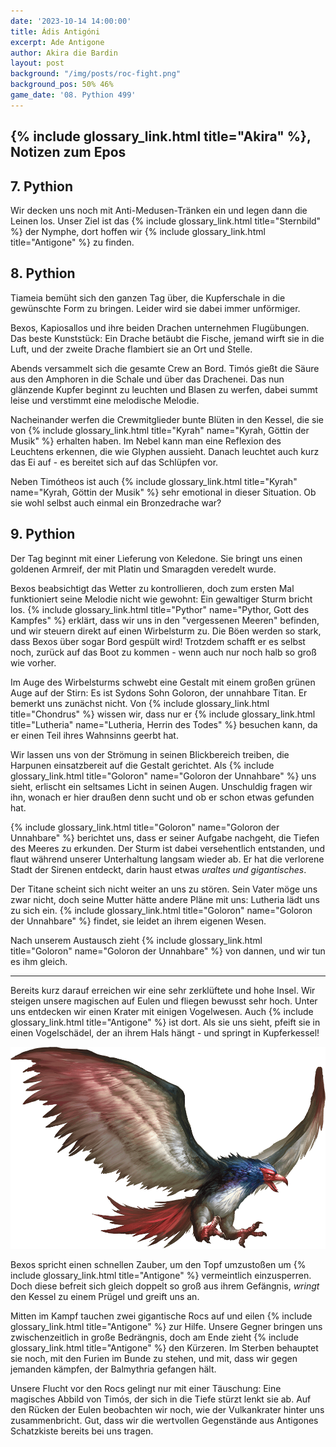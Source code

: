 ```yaml
---
date: '2023-10-14 14:00:00'
title: Ádis Antigóni
excerpt: Ade Antigone
author: Akira die Bardin
layout: post
background: "/img/posts/roc-fight.png"
background_pos: 50% 46%
game_date: '08. Pythion 499'
---
```


## {% include glossary_link.html title="Akira" %}, Notizen zum Epos

## 7. Pythion

Wir decken uns noch mit Anti-Medusen-Tränken ein und legen dann die Leinen los. Unser Ziel ist das {% include glossary_link.html title="Sternbild" %} der Nymphe, dort hoffen wir {% include glossary_link.html title="Antigone" %} zu finden.

## 8. Pythion

Tiameia bemüht sich den ganzen Tag über, die Kupferschale in die gewünschte Form zu bringen. Leider wird sie dabei immer unförmiger.

Bexos, Kapiosallos und ihre beiden Drachen unternehmen Flugübungen. Das beste Kunststück: Ein Drache betäubt die Fische, jemand wirft sie in die Luft, und der zweite Drache flambiert sie an Ort und Stelle.

Abends versammelt sich die gesamte Crew an Bord. Timós gießt die Säure aus den Amphoren in die Schale und über das Drachenei. Das nun glänzende Kupfer beginnt zu leuchten und Blasen zu werfen, dabei summt leise und verstimmt eine melodische Melodie.

Nacheinander werfen die Crewmitglieder bunte Blüten in den Kessel, die sie von {% include glossary_link.html title="Kyrah" name="Kyrah, Göttin der Musik" %} erhalten haben. Im Nebel kann man eine Reflexion des Leuchtens erkennen, die wie Glyphen aussieht. Danach leuchtet auch kurz das Ei auf - es bereitet sich auf das Schlüpfen vor.

Neben Timótheos ist auch {% include glossary_link.html title="Kyrah" name="Kyrah, Göttin der Musik" %} sehr emotional in dieser Situation. Ob sie wohl selbst auch einmal ein Bronzedrache war?

## 9. Pythion

Der Tag beginnt mit einer Lieferung von Keledone. Sie bringt uns einen goldenen Armreif, der mit Platin und Smaragden veredelt wurde.

Bexos beabsichtigt das Wetter zu kontrollieren, doch zum ersten Mal funktioniert seine Melodie nicht wie gewohnt: Ein gewaltiger Sturm bricht los. {% include glossary_link.html title="Pythor" name="Pythor, Gott des Kampfes" %} erklärt, dass wir uns in den "vergessenen Meeren" befinden, und wir steuern direkt auf einen Wirbelsturm zu. Die Böen werden so stark, dass Bexos über sogar Bord gespült wird! Trotzdem schafft er es selbst noch, zurück auf das Boot zu kommen - wenn auch nur noch halb so groß wie vorher.

Im Auge des Wirbelsturms schwebt eine Gestalt mit einem großen grünen Auge auf der Stirn: Es ist Sydons Sohn Goloron, der unnahbare Titan. Er bemerkt uns zunächst nicht. Von {% include glossary_link.html title="Chondrus" %} wissen wir, dass nur er {% include glossary_link.html title="Lutheria" name="Lutheria, Herrin des Todes" %} besuchen kann, da er einen Teil ihres Wahnsinns geerbt hat.

Wir lassen uns von der Strömung in seinen Blickbereich treiben, die Harpunen einsatzbereit auf die Gestalt gerichtet. Als {% include glossary_link.html title="Goloron" name="Goloron der Unnahbare" %} uns sieht, erlischt ein seltsames Licht in seinen Augen. Unschuldig fragen wir ihn, wonach er hier draußen denn sucht und ob er schon etwas gefunden hat.

{% include glossary_link.html title="Goloron" name="Goloron der Unnahbare" %} berichtet uns, dass er seiner Aufgabe nachgeht, die Tiefen des Meeres zu erkunden. Der Sturm ist dabei versehentlich entstanden, und flaut während unserer Unterhaltung langsam wieder ab. Er hat die verlorene Stadt der Sirenen entdeckt, darin haust etwas _uraltes und gigantisches_.

Der Titane scheint sich nicht weiter an uns zu stören. Sein Vater möge uns zwar nicht, doch seine Mutter hätte andere Pläne mit uns: Lutheria lädt uns zu sich ein. {% include glossary_link.html title="Goloron" name="Goloron der Unnahbare" %} findet, sie leidet an ihrem eigenen Wesen.

Nach unserem Austausch zieht {% include glossary_link.html title="Goloron" name="Goloron der Unnahbare" %} von dannen, und wir tun es ihm gleich.

---

Bereits kurz darauf erreichen wir eine sehr zerklüftete und hohe Insel. Wir steigen unsere magischen auf Eulen und fliegen bewusst sehr hoch. Unter uns entdecken wir einen Krater mit einigen Vogelwesen. Auch {% include glossary_link.html title="Antigone" %} ist dort. Als sie uns sieht, pfeift sie in einen Vogelschädel, der an ihrem Hals hängt - und springt in Kupferkessel!

![Roc](/img/posts/roc.png)

Bexos spricht einen schnellen Zauber, um den Topf umzustoßen um {% include glossary_link.html title="Antigone" %} vermeintlich einzusperren. Doch diese befreit sich gleich doppelt so groß aus ihrem Gefängnis, _wringt_ den Kessel zu einem Prügel und greift uns an.

Mitten im Kampf tauchen zwei gigantische Rocs auf und eilen {% include glossary_link.html title="Antigone" %} zur Hilfe. Unsere Gegner bringen uns zwischenzeitlich in große Bedrängnis, doch am Ende zieht {% include glossary_link.html title="Antigone" %} den Kürzeren. Im Sterben behauptet sie noch, mit den Furien im Bunde zu stehen, und mit, dass wir gegen jemanden kämpfen, der Balmythria gefangen hält.

Unsere Flucht vor den Rocs gelingt nur mit einer Täuschung: Eine magisches Abbild von Timós, der sich in die Tiefe stürzt lenkt sie ab. Auf den Rücken der Eulen beobachten wir noch, wie der Vulkankrater hinter uns zusammenbricht. Gut, dass wir die wertvollen Gegenstände aus Antigones Schatzkiste bereits bei uns tragen.
